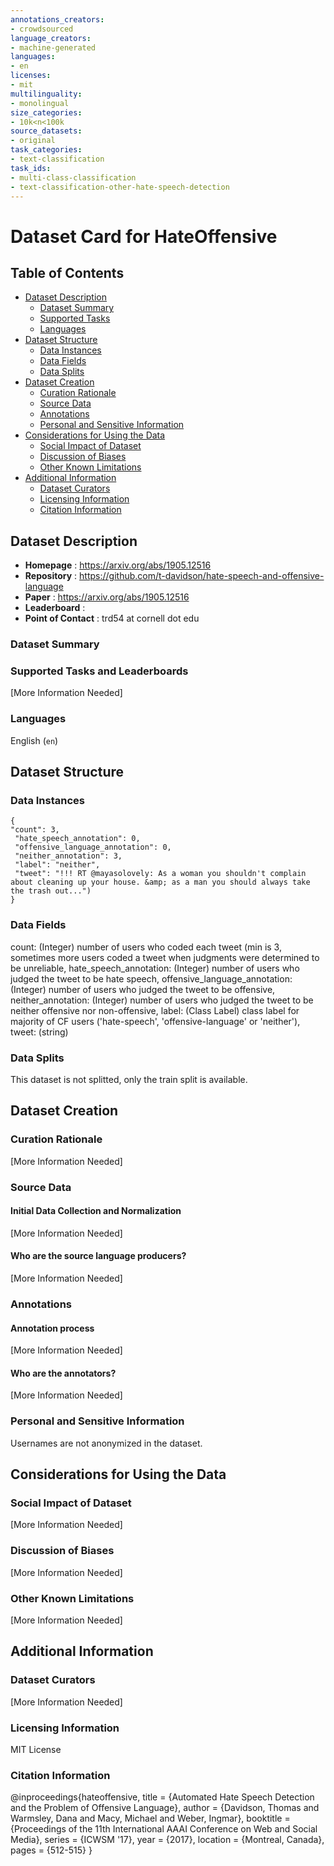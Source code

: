 ```yaml
---
annotations_creators:
- crowdsourced
language_creators:
- machine-generated
languages:
- en
licenses:
- mit
multilinguality:
- monolingual
size_categories:
- 10k<n<100k
source_datasets:
- original
task_categories:
- text-classification
task_ids:
- multi-class-classification
- text-classification-other-hate-speech-detection
---
```


# Dataset Card for HateOffensive

## Table of Contents
- [Dataset Description](#dataset-description)
  - [Dataset Summary](#dataset-summary)
  - [Supported Tasks](#supported-tasks-and-leaderboards)
  - [Languages](#languages)
- [Dataset Structure](#dataset-structure)
  - [Data Instances](#data-instances)
  - [Data Fields](#data-instances)
  - [Data Splits](#data-instances)
- [Dataset Creation](#dataset-creation)
  - [Curation Rationale](#curation-rationale)
  - [Source Data](#source-data)
  - [Annotations](#annotations)
  - [Personal and Sensitive Information](#personal-and-sensitive-information)
- [Considerations for Using the Data](#considerations-for-using-the-data)
  - [Social Impact of Dataset](#social-impact-of-dataset)
  - [Discussion of Biases](#discussion-of-biases)
  - [Other Known Limitations](#other-known-limitations)
- [Additional Information](#additional-information)
  - [Dataset Curators](#dataset-curators)
  - [Licensing Information](#licensing-information)
  - [Citation Information](#citation-information)

## Dataset Description
- **Homepage** : https://arxiv.org/abs/1905.12516 
- **Repository** : https://github.com/t-davidson/hate-speech-and-offensive-language
- **Paper** : https://arxiv.org/abs/1905.12516 
- **Leaderboard** : 
- **Point of Contact** : trd54 at cornell dot edu

### Dataset Summary

### Supported Tasks and Leaderboards
[More Information Needed]

### Languages
English (`en`)

## Dataset Structure

### Data Instances
```
{
"count": 3,
 "hate_speech_annotation": 0,
 "offensive_language_annotation": 0,
 "neither_annotation": 3,
 "label": "neither",
 "tweet": "!!! RT @mayasolovely: As a woman you shouldn't complain about cleaning up your house. &amp; as a man you should always take the trash out...")
}
```

### Data Fields

count: (Integer) number of users who coded each tweet (min is 3, sometimes more users coded a tweet when judgments were determined to be unreliable,
hate_speech_annotation: (Integer) number of users who judged the tweet to be hate speech,
offensive_language_annotation: (Integer) number of users who judged the tweet to be offensive,
neither_annotation: (Integer) number of users who judged the tweet to be neither offensive nor non-offensive,
label: (Class Label) class label for majority of CF users ('hate-speech', 'offensive-language' or 'neither'),
tweet: (string)

### Data Splits
This dataset is not splitted, only the train split is available.

## Dataset Creation

### Curation Rationale
[More Information Needed]

### Source Data

#### Initial Data Collection and Normalization

[More Information Needed]

#### Who are the source language producers?

[More Information Needed]

### Annotations

#### Annotation process

[More Information Needed]

#### Who are the annotators?

[More Information Needed]

### Personal and Sensitive Information
Usernames are not anonymized in the dataset.

## Considerations for Using the Data

### Social Impact of Dataset

[More Information Needed]

### Discussion of Biases

[More Information Needed]

### Other Known Limitations

[More Information Needed]

## Additional Information

### Dataset Curators

[More Information Needed]

### Licensing Information
MIT License

### Citation Information
@inproceedings{hateoffensive,
  title = {Automated Hate Speech Detection and the Problem of Offensive Language},
  author = {Davidson, Thomas and Warmsley, Dana and Macy, Michael and Weber, Ingmar}, 
  booktitle = {Proceedings of the 11th International AAAI Conference on Web and Social Media},
  series = {ICWSM '17},
  year = {2017},
  location = {Montreal, Canada},
  pages = {512-515}
  }